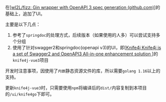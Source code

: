 在[[wI2L/fizz: Gin wrapper with OpenAPI 3 spec generation (github.com)](https://github.com/wI2L/fizz)]的基础上，追加了UI。

主要是以下几点：

1. 参考了`springdoc`的处理方式，后续版本（如果使用的人多）可以尝试支持多个分组
2. 使用了针对swagger2和springdoc(openapi v3)的UI，即[[Knife4j Knife4j is a set of Swagger2 and OpenAPI3 All-in-one enhancement solution ](https://github.com/xiaoymin/knife4j)]的`knife4j-vue3`项目

开发时注意事项，因使用了`内嵌`静态资源文件的库，所以需要`golang 1.16`以上的支持。

更新`knife4j-vue3`时，只需要使用`npm`将编译后的`dist/`内容复制到本项目的`/ui/knife4go`下即可。

